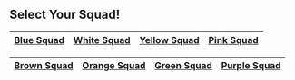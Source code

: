 ## Select Your Squad! ##
| [Blue Squad](squads/blue.md)  | [White Squad](squads/white.md) | [Yellow Squad](squads/yellow.md) | [Pink Squad](squads/pink.md) |
|:---:|:---:|:---:|:---:|

| [Brown Squad](squads/brown.md)  | [Orange Squad](squads/orange.md) | [Green Squad](squads/green.md) | [Purple Squad](squads/purple.md) |
|:---:|:---:|:---:|:---:|


